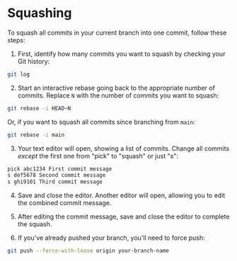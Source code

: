 # Squashing

To squash all commits in your current branch into one commit, follow these steps:

1. First, identify how many commits you want to squash by checking your Git history:

```bash
git log
```

2. Start an interactive rebase going back to the appropriate number of commits. Replace `N` with the number of commits you want to squash:

```bash
git rebase -i HEAD~N
```

Or, if you want to squash all commits since branching from `main`:

```bash
git rebase -i main
```

3. Your text editor will open, showing a list of commits. Change all commits _except_ the first one from "pick" to "squash" or just "s":

```bash
pick abc1234 First commit message
s def5678 Second commit message
s ghi9101 Third commit message
```

4. Save and close the editor. Another editor will open, allowing you to edit the combined commit message.

5. After editing the commit message, save and close the editor to complete the squash.

6. If you've already pushed your branch, you'll need to force push:

```bash
git push --force-with-lease origin your-branch-name
```
